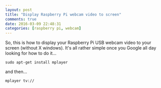 ```yaml
---
layout: post
title: "Display Raspberry Pi webcam video to screen"
comments: true
date: 2016-03-09 22:48:31
categories: [raspberry pi, webcam]
---
```


So, this is how to display your Raspberry Pi USB webcam video to your screen (without X windows). It's all rather simple once you Google all day looking for how to do it...

    sudo apt-get install mplayer
    
and then...    
    
    mplayer tv://

